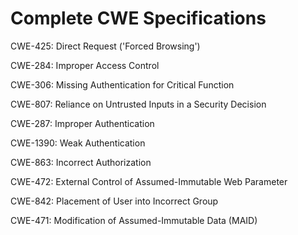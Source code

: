

# Complete CWE Specifications

CWE-425: Direct Request ('Forced Browsing')

CWE-284: Improper Access Control

CWE-306: Missing Authentication for Critical Function

CWE-807: Reliance on Untrusted Inputs in a Security Decision

CWE-287: Improper Authentication

CWE-1390: Weak Authentication

CWE-863: Incorrect Authorization

CWE-472: External Control of Assumed-Immutable Web Parameter

CWE-842: Placement of User into Incorrect Group

CWE-471: Modification of Assumed-Immutable Data (MAID)